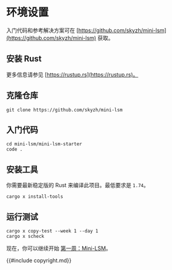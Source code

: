 
# 环境设置

入门代码和参考解决方案可在 [https://github.com/skyzh/mini-lsm](https://github.com/skyzh/mini-lsm) 获取。

## 安装 Rust

更多信息请参见 [https://rustup.rs](https://rustup.rs)。

## 克隆仓库

```
git clone https://github.com/skyzh/mini-lsm
```

## 入门代码

```
cd mini-lsm/mini-lsm-starter
code .
```

## 安装工具

你需要最新稳定版的 Rust 来编译此项目。最低要求是 `1.74`。

```
cargo x install-tools
```

## 运行测试

```
cargo x copy-test --week 1 --day 1
cargo x scheck
```

现在，你可以继续开始 [第一周：Mini-LSM](./week1-overview.md)。

{{#include copyright.md}}
